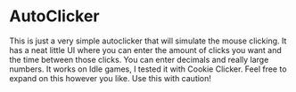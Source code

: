 # AutoClicker
This is just a very simple autoclicker that will simulate the mouse clicking. It has a neat little UI where you can enter the amount of clicks you want and the time between those clicks. You can enter decimals and really large numbers. It works on Idle games, I tested it with Cookie Clicker. Feel free to expand on this however you like. Use this with caution!
